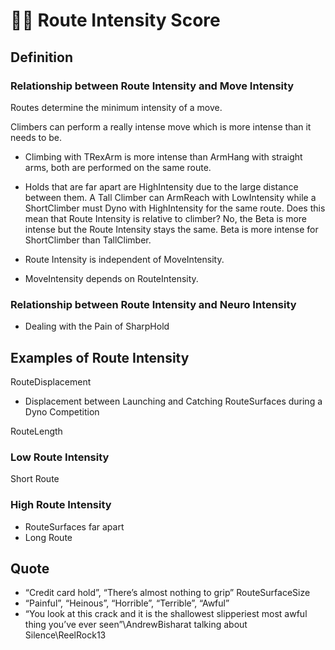 # 🔷🔺 <route>Route</route> Intensity Score

## Definition

### Relationship between <route>Route</route> Intensity and <move>Move Intensity</move>

Routes determine the minimum intensity of a move.

Climbers can perform a really intense move which is more intense than it needs to be.
- Climbing with <move>TRexArm</move> is more intense than ArmHang with straight arms, both are performed on the same route.

- Holds that are far apart are HighIntensity due to the large distance between them. A Tall Climber can ArmReach with LowIntensity while a ShortClimber must <move>Dyno</move> with HighIntensity for the same route. Does this mean that Route Intensity is relative to climber? No, the Beta is more intense but the Route Intensity stays the same. Beta is more intense for ShortClimber than TallClimber.

- <route>Route</route> Intensity is independent of MoveIntensity.

- MoveIntensity depends on RouteIntensity.


### Relationship between Route Intensity and Neuro Intensity

- Dealing with the Pain of SharpHold

## Examples of <route>Route</route> Intensity

RouteDisplacement
- Displacement between Launching and Catching RouteSurfaces during a Dyno Competition


RouteLength

### Low <route>Route</route> Intensity

Short Route

### High <route>Route</route> Intensity

- RouteSurfaces far apart
- Long Route


## Quote

- “Credit card hold”, “There’s almost nothing to grip”
RouteSurfaceSize
- “Painful”, “Heinous”, “Horrible”, “Terrible”, “Awful”  
- “You look at this crack and it is the shallowest slipperiest most awful thing you’ve ever seen”\AndrewBisharat talking about Silence\ReelRock13


### 
